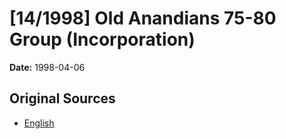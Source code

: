 # [14/1998] Old Anandians 75-80 Group (Incorporation)

**Date:** 1998-04-06

## Original Sources

- [English](https://documents.gov.lk/view/acts/1998/4/14-1998_E.pdf)

